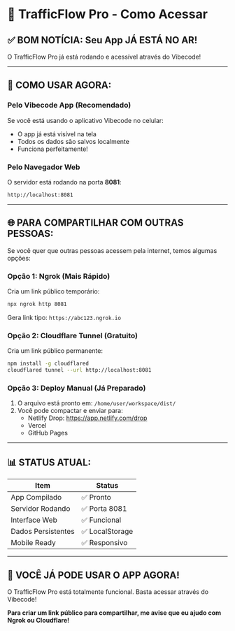 # 🎉 TrafficFlow Pro - Como Acessar

## ✅ BOM NOTÍCIA: Seu App JÁ ESTÁ NO AR!

O TrafficFlow Pro já está rodando e acessível através do Vibecode!

---

## 📱 COMO USAR AGORA:

### **Pelo Vibecode App (Recomendado)**
Se você está usando o aplicativo Vibecode no celular:
- O app já está visível na tela
- Todos os dados são salvos localmente
- Funciona perfeitamente!

### **Pelo Navegador Web**
O servidor está rodando na porta **8081**:
```
http://localhost:8081
```

---

## 🌐 PARA COMPARTILHAR COM OUTRAS PESSOAS:

Se você quer que outras pessoas acessem pela internet, temos algumas opções:

### **Opção 1: Ngrok (Mais Rápido)**
Cria um link público temporário:
```bash
npx ngrok http 8081
```
Gera link tipo: `https://abc123.ngrok.io`

### **Opção 2: Cloudflare Tunnel (Gratuito)**
Cria um link público permanente:
```bash
npm install -g cloudflared
cloudflared tunnel --url http://localhost:8081
```

### **Opção 3: Deploy Manual (Já Preparado)**
1. O arquivo está pronto em: `/home/user/workspace/dist/`
2. Você pode compactar e enviar para:
   - Netlify Drop: https://app.netlify.com/drop
   - Vercel
   - GitHub Pages

---

## 📊 STATUS ATUAL:

| Item | Status |
|------|--------|
| App Compilado | ✅ Pronto |
| Servidor Rodando | ✅ Porta 8081 |
| Interface Web | ✅ Funcional |
| Dados Persistentes | ✅ LocalStorage |
| Mobile Ready | ✅ Responsivo |

---

## 🎯 VOCÊ JÁ PODE USAR O APP AGORA!

O TrafficFlow Pro está totalmente funcional. Basta acessar através do Vibecode!

**Para criar um link público para compartilhar, me avise que eu ajudo com Ngrok ou Cloudflare!**

